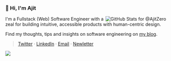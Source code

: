 ### 👋 Hi, I'm Ajit

<img
  align="right"
  alt="GitHub Stats for @AjitZero"
  src="https://github-readme-stats.vercel.app/api?username=AjitZero&theme=shades-of-purple&show_icons=true&count_private=true&hide_title=true"
  title="My GitHub Stats. Do the grades matter though?"
/>

I'm a Fullstack (Web) Software Engineer with a zeal for building intuitive, accessible products with human-centric design.

Find my thoughts, tips and insights on software engineering on [my blog](https://ajitpanigrahi.com "Ajit Panigrahi's Porfolio & Blog").

> [Twitter](https://twitter.com/ajitzero "Twitter: For immediate contact and replies")
· [LinkedIn](https://www.linkedin.com/in/ajitzero "LinkedIn: For my professional history")
· [Email](mailto:hello@ajitpanigrahi.com?subject=Hey%20I%20saw%20your%20GitHub%20Profile "Email: Contact here for work opportunities")
· [Newletter](https://ajitpanigrahi.com/newsletter "Newsletter: For updates from me!")

![](https://komarev.com/ghpvc/?username=AjitZero&color=brightgreen)

